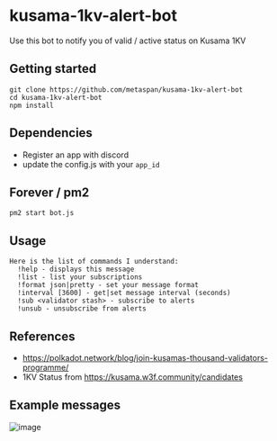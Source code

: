 # kusama-1kv-alert-bot

Use this bot to notify you of valid / active status on Kusama 1KV

## Getting started

```
git clone https://github.com/metaspan/kusama-1kv-alert-bot
cd kusama-1kv-alert-bot
npm install
```

## Dependencies

- Register an app with discord
- update the config.js with your `app_id`

## Forever / pm2

`pm2 start bot.js`

## Usage

```
Here is the list of commands I understand:
  !help - displays this message
  !list - list your subscriptions
  !format json|pretty - set your message format
  !interval [3600] - get|set message interval (seconds)
  !sub <validator stash> - subscribe to alerts
  !unsub - unsubscribe from alerts
```

## References

- https://polkadot.network/blog/join-kusamas-thousand-validators-programme/
- 1KV Status from https://kusama.w3f.community/candidates

## Example messages

![image](https://user-images.githubusercontent.com/1845970/172218717-65e69252-9cb4-4cee-a92e-95d3679a0ad7.png)
